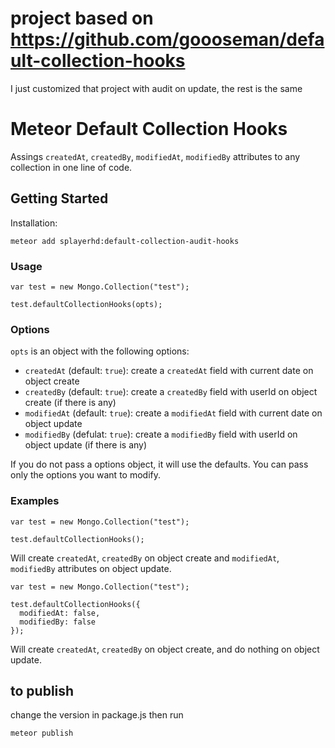 # project based on https://github.com/goooseman/default-collection-hooks
I just customized that project with audit on update, the rest is the same
# Meteor Default Collection Hooks

Assings `createdAt`, `createdBy`, `modifiedAt`, `modifiedBy` attributes to any collection in one line of code.

## Getting Started

Installation:

```
meteor add splayerhd:default-collection-audit-hooks
```

### Usage

```
var test = new Mongo.Collection("test");

test.defaultCollectionHooks(opts);
```

### Options

`opts` is an object with the following options:

- `createdAt` (default: `true`): create a `createdAt` field with current date on object create
- `createdBy` (default: `true`): create a `createdBy` field with userId on object create (if there is any)
- `modifiedAt` (default: `true`): create a `modifiedAt` field with current date on object update
- `modifiedBy` (defulat: `true`): create a `modifiedBy` field with userId on object update (if there is any)

If you do not pass a options object, it will use the defaults. You can pass only the options you want to modify.

### Examples

```
var test = new Mongo.Collection("test");

test.defaultCollectionHooks();
```
Will create `createdAt`, `createdBy` on object create and `modifiedAt`, `modifiedBy` attributes on object update.


```
var test = new Mongo.Collection("test");

test.defaultCollectionHooks({
  modifiedAt: false,
  modifiedBy: false
});
```

Will create `createdAt`, `createdBy` on object create, and do nothing on object update.


## to publish
change the version in package.js
then run
```
meteor publish
```